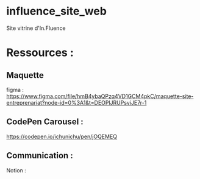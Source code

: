 # influence_site_web

Site vitrine d'In.Fluence

# Ressources : 

## Maquette
figma : https://www.figma.com/file/hmB4ybaQPzq4VD1GCM4pkC/maquette-site-entreprenariat?node-id=0%3A1&t=DEOPlJRUPsviJE7r-1

## CodePen Carousel : 
https://codepen.io/ichunichu/pen/jOQEMEQ

## Communication : 

Notion : 
